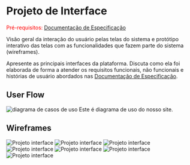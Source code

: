 
# Projeto de Interface

<span style="color:red">Pré-requisitos: <a href="2-Especificação do Projeto.md"> Documentação de Especificação</a></span>

Visão geral da interação do usuário pelas telas do sistema e protótipo interativo das telas com as funcionalidades que fazem parte do sistema (wireframes).

 Apresente as principais interfaces da plataforma. Discuta como ela foi elaborada de forma a atender os requisitos funcionais, não funcionais e histórias de usuário abordados nas <a href="2-Especificação do Projeto.md"> Documentação de Especificação</a>.

## User Flow


![diagrama de casos de uso](https://user-images.githubusercontent.com/74668845/165655662-f4eca24e-8d4c-4c63-8fca-b4f98ac54156.png)
Este é diagrama de uso do nosso site.

## Wireframes

![Projeto interface](https://github.com/ICEI-PUC-Minas-PCO-SI/pco-si-2022-1-e1-proj-web-t2-clube/blob/dev/docs/img/P.%20Interface%201.jpeg)
![Projeto interface](https://github.com/ICEI-PUC-Minas-PCO-SI/pco-si-2022-1-e1-proj-web-t2-clube/blob/dev/docs/img/P.%20Interface%202.jpeg)
![Projeto interface](https://github.com/ICEI-PUC-Minas-PCO-SI/pco-si-2022-1-e1-proj-web-t2-clube/blob/dev/docs/img/P.%20Interface%203.jpeg)
![Projeto interface](https://github.com/ICEI-PUC-Minas-PCO-SI/pco-si-2022-1-e1-proj-web-t2-clube/blob/dev/docs/img/P.%20Interface%204.jpeg)
![Projeto interface](https://github.com/ICEI-PUC-Minas-PCO-SI/pco-si-2022-1-e1-proj-web-t2-clube/blob/dev/docs/img/P.%20Interface%205.jpeg)
![Projeto interface](https://github.com/ICEI-PUC-Minas-PCO-SI/pco-si-2022-1-e1-proj-web-t2-clube/blob/dev/docs/img/P.%20Interface%206.jpeg)
![Projeto interface](https://github.com/ICEI-PUC-Minas-PCO-SI/pco-si-2022-1-e1-proj-web-t2-clube/blob/dev/docs/img/P.%20Interface%207.jpeg)

